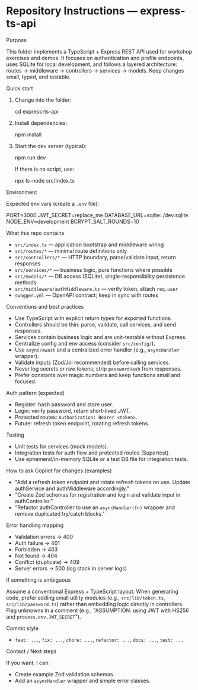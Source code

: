 # Repository Instructions — express-ts-api

Purpose

This folder implements a TypeScript + Express REST API used for workshop exercises and demos. It focuses on authentication and profile endpoints, uses SQLite for local development, and follows a layered architecture: routes → middleware → controllers → services → models. Keep changes small, typed, and testable.

Quick start

1. Change into the folder:

   cd express-ts-api

2. Install dependencies:

   npm install

3. Start the dev server (typical):

   npm run dev

   If there is no script, use:

   npx ts-node src/index.ts

Environment

Expected env vars (create a `.env` file):

PORT=3000
JWT_SECRET=replace_me
DATABASE_URL=sqlite:./dev.sqlite
NODE_ENV=development
BCRYPT_SALT_ROUNDS=10

What this repo contains

- `src/index.ts` — application bootstrap and middleware wiring
- `src/routes/*` — minimal route definitions only
- `src/controllers/*` — HTTP boundary, parse/validate input, return responses
- `src/services/*` — business logic, pure functions where possible
- `src/models/*` — DB access (SQLite), single-responsibility persistence methods
- `src/middleware/authMiddleware.ts` — verify token, attach `req.user`
- `swagger.yml` — OpenAPI contract; keep in sync with routes

Conventions and best practices

- Use TypeScript with explicit return types for exported functions.
- Controllers should be thin: parse, validate, call services, and send responses.
- Services contain business logic and are unit-testable without Express.
- Centralize config and env access (consider `src/config/`).
- Use `async/await` and a centralized error handler (e.g., `asyncHandler` wrapper).
- Validate inputs (Zod/Joi recommended) before calling services.
- Never log secrets or raw tokens; strip `passwordHash` from responses.
- Prefer constants over magic numbers and keep functions small and focused.

Auth pattern (expected)

- Register: hash password and store user.
- Login: verify password, return short-lived JWT.
- Protected routes: `Authorization: Bearer <token>`.
- Future: refresh token endpoint, rotating refresh tokens.

Testing

- Unit tests for services (mock models).
- Integration tests for auth flow and protected routes (Supertest).
- Use ephemeral/in-memory SQLite or a test DB file for integration tests.

How to ask Copilot for changes (examples)

- "Add a refresh token endpoint and rotate refresh tokens on use. Update authService and authMiddleware accordingly."
- "Create Zod schemas for registration and login and validate input in authController."
- "Refactor authController to use an `asyncHandler(fn)` wrapper and remove duplicated try/catch blocks."

Error handling mapping

- Validation errors → 400
- Auth failure → 401
- Forbidden → 403
- Not found → 404
- Conflict (duplicate) → 409
- Server errors → 500 (log stack in server logs)

If something is ambiguous

Assume a conventional Express + TypeScript layout. When generating code, prefer adding small utility modules (e.g., `src/lib/token.ts`, `src/lib/password.ts`) rather than embedding logic directly in controllers. Flag unknowns in a comment (e.g., "ASSUMPTION: using JWT with HS256 and `process.env.JWT_SECRET`").

Commit style

- `feat: ...`, `fix: ...`, `chore: ...`, `refactor: ...`, `docs: ...`, `test: ...`

Contact / Next steps

If you want, I can:
- Create example Zod validation schemas.
- Add an `asyncHandler` wrapper and simple error classes.
